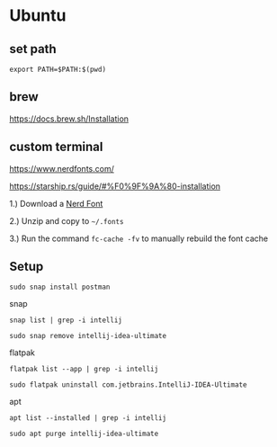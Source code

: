 # Ubuntu
## set path
```
export PATH=$PATH:$(pwd)
```

## brew

https://docs.brew.sh/Installation

## custom terminal

https://www.nerdfonts.com/

https://starship.rs/guide/#%F0%9F%9A%80-installation

1.) Download a [Nerd Font](http://nerdfonts.com/)

2.) Unzip and copy to `~/.fonts`

3.) Run the command `fc-cache -fv` to manually rebuild the font cache


## Setup
```
sudo snap install postman
```
snap

```
snap list | grep -i intellij
```
```
sudo snap remove intellij-idea-ultimate
```
flatpak
```
flatpak list --app | grep -i intellij
```
```
sudo flatpak uninstall com.jetbrains.IntelliJ-IDEA-Ultimate
```
apt
```
apt list --installed | grep -i intellij
```
```
sudo apt purge intellij-idea-ultimate
```
